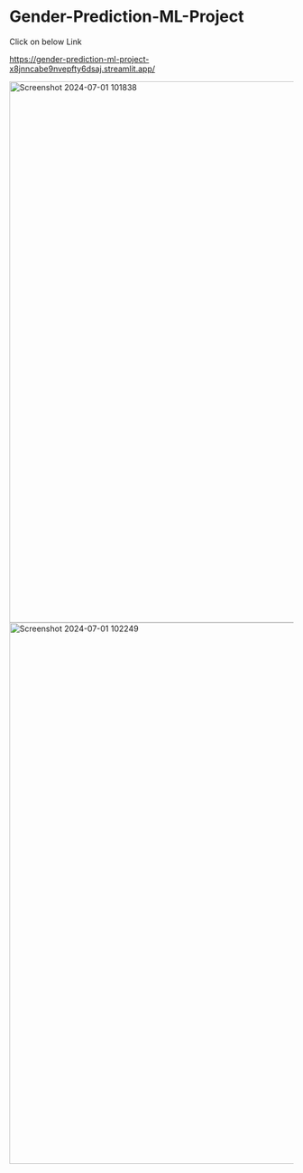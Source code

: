 # Gender-Prediction-ML-Project

Click on below Link

https://gender-prediction-ml-project-x8jnncabe9nvepfty6dsaj.streamlit.app/

<img width="959" alt="Screenshot 2024-07-01 101838" src="https://github.com/AAS786/Gender-Prediction-ML-Project/assets/149858827/879203a7-10f1-49ce-bac0-d4d5aebd4744">
<img width="959" alt="Screenshot 2024-07-01 102249" src="https://github.com/AAS786/Gender-Prediction-ML-Project/assets/149858827/7a88a18f-10e0-4c6e-a33d-b037e7248a18">
